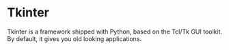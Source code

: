 # Tkinter

Tkinter is a framework shipped with Python, based on the Tcl/Tk GUI toolkit. By
default, it gives you old looking applications.
